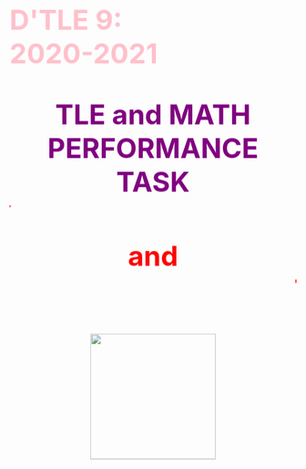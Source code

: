 <html><head>
<style> 

body {
  background-image: url("back.jpg");background-repeat:no-repeat;
}
</style>
</head>
<body>
  <p align="center"><font color="pink" font style="Verdana" font size="7"><b>
  <marquee behavior="alternate" direction="down"> D'TLE 9:<br>
   2020-2021<br>  
 <p align= "center"> <font color="Purple" font style="Verdana" font size="7"><b> TLE and MATH PERFORMANCE TASK </b>
<font color="red"  font size="7" font style="Verdana"><b>
<marquee behavior="scroll" direction="right">TODAY</marquee><b><br>
<b>and<br>
<marquee behavior="scroll" direction="left">TOMORROW</marquee><b>
<p align="center"> <image src="Today-Tomorrow.jpg" width = 220, length = 220> </img> <br>
</b></font></b></font></p></body></html>

